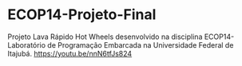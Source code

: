 # ECOP14-Projeto-Final
Projeto Lava Rápido Hot Wheels desenvolvido na disciplina ECOP14-Laboratório de Programação Embarcada na Universidade Federal de Itajubá.
https://youtu.be/nnN6tfJs824

